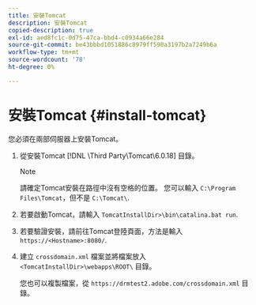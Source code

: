 ```yaml
---
title: 安裝Tomcat
description: 安裝Tomcat
copied-description: true
exl-id: aed8fc1c-0d75-47ca-bbd4-c0934a66e284
source-git-commit: be43bbbd1051886c8979ff590a3197b2a7249b6a
workflow-type: tm+mt
source-wordcount: '78'
ht-degree: 0%

---
```


# 安裝Tomcat {#install-tomcat}

您必須在兩部伺服器上安裝Tomcat。
1. 從安裝Tomcat [!DNL \Third Party\Tomcat\6.0.18\] 目錄。

   >[!NOTE]
   >
   >請確定Tomcat安裝在路徑中沒有空格的位置。 您可以輸入 `C:\Program Files\Tomcat`，但不是 `C:\Tomcat\`.

1. 若要啟動Tomcat，請輸入 `TomcatInstallDir>\bin\catalina.bat run`.
1. 若要驗證安裝，請前往Tomcat登陸頁面，方法是輸入 `https://<Hostname>:8080/`.
1. 建立 `crossdomain.xml` 檔案並將檔案放入 `<TomcatInstallDir>\webapps\ROOT\` 目錄。

   您也可以複製檔案，從 `https://drmtest2.adobe.com/crossdomain.xml` 目錄。
